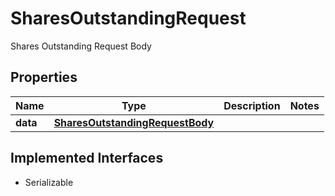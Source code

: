 

# SharesOutstandingRequest

Shares Outstanding Request Body

## Properties

Name | Type | Description | Notes
------------ | ------------- | ------------- | -------------
**data** | [**SharesOutstandingRequestBody**](SharesOutstandingRequestBody.md) |  | 


## Implemented Interfaces

* Serializable


